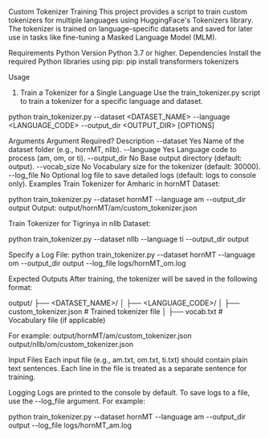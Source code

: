 Custom Tokenizer Training
This project provides a script to train custom tokenizers for multiple languages using HuggingFace's Tokenizers library. The tokenizer is trained on language-specific datasets and saved for later use in tasks like fine-tuning a Masked Language Model (MLM).

Requirements
Python Version
Python 3.7 or higher.
Dependencies
Install the required Python libraries using pip:
pip install transformers tokenizers


Usage
1. Train a Tokenizer for a Single Language
Use the train_tokenizer.py script to train a tokenizer for a specific language and dataset.


python train_tokenizer.py --dataset <DATASET_NAME> --language <LANGUAGE_CODE> --output_dir <OUTPUT_DIR> [OPTIONS]

Arguments
Argument	Required?	Description
--dataset	Yes	Name of the dataset folder (e.g., hornMT, nllb).
--language	Yes	Language code to process (am, om, or ti).
--output_dir	No	Base output directory (default: output).
--vocab_size	No	Vocabulary size for the tokenizer (default: 30000).
--log_file	No	Optional log file to save detailed logs (default: logs to console only).
Examples
Train Tokenizer for Amharic in hornMT Dataset:

python train_tokenizer.py --dataset hornMT --language am --output_dir output
Output: output/hornMT/am/custom_tokenizer.json

Train Tokenizer for Tigrinya in nllb Dataset:

python train_tokenizer.py --dataset nllb --language ti --output_dir output

Specify a Log File:
python train_tokenizer.py --dataset hornMT --language om --output_dir output --log_file logs/hornMT_om.log

Expected Outputs
After training, the tokenizer will be saved in the following format:

output/
├── <DATASET_NAME>/
│   ├── <LANGUAGE_CODE>/
│       ├── custom_tokenizer.json   # Trained tokenizer file
│       ├── vocab.txt               # Vocabulary file (if applicable)

For example:
output/hornMT/am/custom_tokenizer.json
output/nllb/om/custom_tokenizer.json

Input Files
Each input file (e.g., am.txt, om.txt, ti.txt) should contain plain text sentences. Each line in the file is treated as a separate sentence for training.


Logging
Logs are printed to the console by default. To save logs to a file, use the --log_file argument. For example:

python train_tokenizer.py --dataset hornMT --language am --output_dir output --log_file logs/hornMT_am.log
